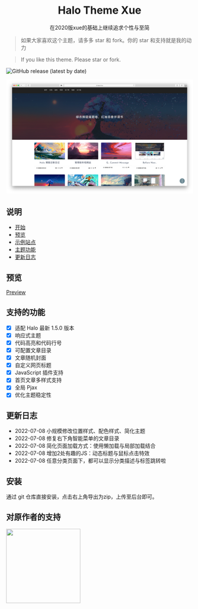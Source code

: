 <h1 style="text-align: center;">Halo Theme Xue</h1>

<p style="text-align: center">
在2020版xue的基础上继续追求个性与至简
</p>

> 如果大家喜欢这个主题，请多多 star 和 fork。你的 star 和支持就是我的动力

> If you like this theme. Please star or fork.

![GitHub release (latest by date)](https://img.shields.io/github/v/release/halo-dev/halo?label=halo&style=flat-square)

![截图](./screenshot.png)

## 说明

- [开始](https://www.jiangmiemie.com/)
- [预览](#预览)
- [示例站点](https://www.jiangmiemie.com/)
- [主题功能](#支持的功能)
- [更新日志](#更新日志)

## 预览

  [Preview](https://www.jiangmiemie.com/)

## 支持的功能

- [x] 适配 Halo 最新 1.5.0 版本
- [x] 响应式主题
- [x] 代码高亮和代码行号
- [x] 可配置文章目录
- [x] 文章随机封面
- [x] 自定义网页标题
- [x] JavaScript 插件支持
- [x] 首页文章多样式支持
- [x] 全局 Pjax
- [x] 优化主题稳定性

## 更新日志

- 2022-07-08 小规模修改位置样式、配色样式、简化主题
- 2022-07-08 修复右下角智能菜单的文章目录
- 2022-07-08 简化页面加载方式：使用懒加载与局部加载结合
- 2022-07-08 增加2处有趣的JS：动态标题与鼠标点击特效
- 2022-07-08 任意分类页面下，都可以显示分类描述与标签跳转啦

## 安装

通过 git 仓库直接安装，点击右上角导出为zip，上传至后台即可。


## 对原作者的支持

<img src="https://i.loli.net/2021/03/08/mx3uE2nl6iLohr1.png" width="200" height="200"/>
